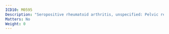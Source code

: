 ```yaml
---
ICD10: M0595
Description: "Seropositive rheumatoid arthritis, unspecified: Pelvic region and thigh"
Matters: No
Weight: 0
---
```


